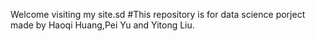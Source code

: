 Welcome visiting my site.sd
#This repository is for data science porject made by Haoqi Huang,Pei Yu and Yitong Liu.


